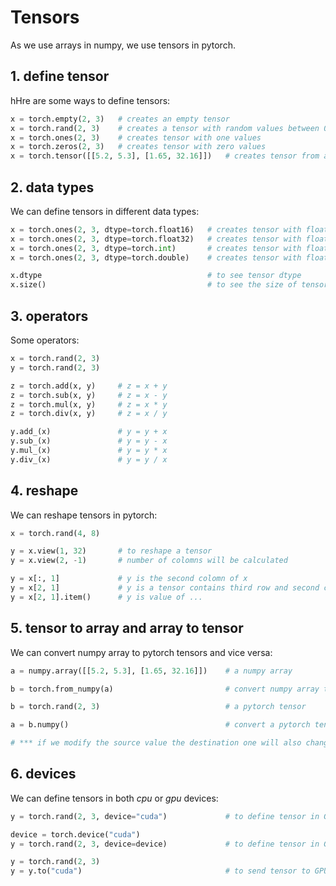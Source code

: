 
# Tensors

As we use arrays in numpy, we use tensors in pytorch.

## 1. define tensor

hHre are some ways to define tensors:

```python
x = torch.empty(2, 3)   # creates an empty tensor
x = torch.rand(2, 3)    # creates a tensor with random values between 0-1
x = torch.ones(2, 3)    # creates tensor with one values
x = torch.zeros(2, 3)   # creates tensor with zero values
x = torch.tensor([[5.2, 5.3], [1.65, 32.16]])   # creates tensor from an array
```

## 2. data types

We can define tensors in different data types:

```python
x = torch.ones(2, 3, dtype=torch.float16)   # creates tensor with float16 dtype
x = torch.ones(2, 3, dtype=torch.float32)   # creates tensor with float16 dtype
x = torch.ones(2, 3, dtype=torch.int)       # creates tensor with float16 dtype
x = torch.ones(2, 3, dtype=torch.double)    # creates tensor with float16 dtype

x.dtype                                     # to see tensor dtype
x.size()                                    # to see the size of tensor
```

## 3. operators

Some operators:

```python
x = torch.rand(2, 3)
y = torch.rand(2, 3)

z = torch.add(x, y)     # z = x + y
z = torch.sub(x, y)     # z = x - y
z = torch.mul(x, y)     # z = x * y
z = torch.div(x, y)     # z = x / y

y.add_(x)               # y = y + x
y.sub_(x)               # y = y - x
y.mul_(x)               # y = y * x
y.div_(x)               # y = y / x
```

## 4. reshape

We can reshape tensors in pytorch:

```python
x = torch.rand(4, 8)

y = x.view(1, 32)       # to reshape a tensor
y = x.view(2, -1)       # number of colomns will be calculated

y = x[:, 1]             # y is the second colomn of x
y = x[2, 1]             # y is a tensor contains third row and second colomn of x
y = x[2, 1].item()      # y is value of ...
```

## 5. tensor to array and array to tensor

We can convert numpy array to pytorch tensors and vice versa:

```python
a = numpy.array([[5.2, 5.3], [1.65, 32.16]])    # a numpy array

b = torch.from_numpy(a)                         # convert numpy array to pytorch tensor

b = torch.rand(2, 3)                            # a pytorch tensor

a = b.numpy()                                   # convert a pytorch tensor to numpy array

# *** if we modify the source value the destination one will also change, unless they are in different devices
```

## 6. devices

We can define tensors in both *cpu* or *gpu* devices:

```python
y = torch.rand(2, 3, device="cuda")             # to define tensor in GPU

device = torch.device("cuda")
y = torch.rand(2, 3, device=device)             # to define tensor in GPU

y = torch.rand(2, 3)
y = y.to("cuda")                                # to send tensor to GPU
```
